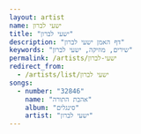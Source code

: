 ```yaml
---
layout: artist
name: ישעי לברון
title: "ישעי לברון"
description: "דף האמן ישעי לברון"
keywords: "שירים, מוזיקה, ישעי לברון"
permalink: /artists/ישעי-לברון
redirect_from:
  - /artists/list/ישעי לברון
songs:
  - number: "32846"
    name: "אהבת התורה"
    album: "סינגלים"
    artist: "ישעי לברון"
---
```

